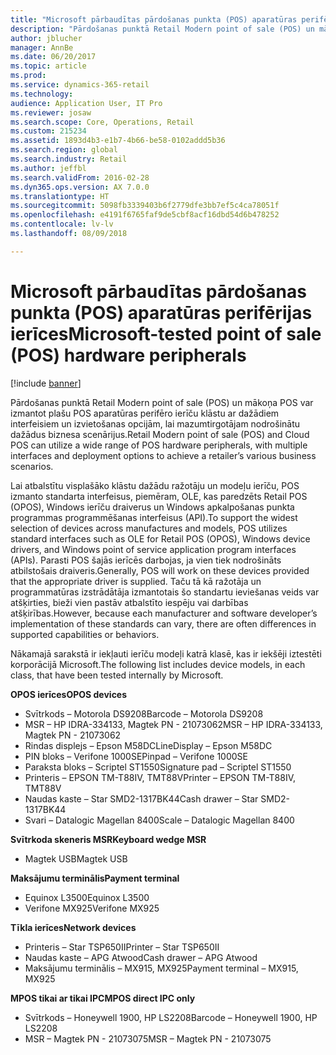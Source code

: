 ```yaml
---
title: "Microsoft pārbaudītas pārdošanas punkta (POS) aparatūras perifērijas ierīces"
description: "Pārdošanas punktā Retail Modern point of sale (POS) un mākoņa POS var izmantot plašu POS aparatūras perifēro ierīču klāstu ar dažādiem interfeisiem un izvietošanas opcijām, lai mazumtirgotājam nodrošinātu dažādus biznesa scenārijus."
author: jblucher
manager: AnnBe
ms.date: 06/20/2017
ms.topic: article
ms.prod: 
ms.service: dynamics-365-retail
ms.technology: 
audience: Application User, IT Pro
ms.reviewer: josaw
ms.search.scope: Core, Operations, Retail
ms.custom: 215234
ms.assetid: 1893d4b3-e1b7-4b66-be58-0102addd5b36
ms.search.region: global
ms.search.industry: Retail
ms.author: jeffbl
ms.search.validFrom: 2016-02-28
ms.dyn365.ops.version: AX 7.0.0
ms.translationtype: HT
ms.sourcegitcommit: 5098fb3339403b6f2779dfe3bb7ef5c4ca78051f
ms.openlocfilehash: e4191f6765faf9de5cbf8acf16dbd54d6b478252
ms.contentlocale: lv-lv
ms.lasthandoff: 08/09/2018

---
```


# <a name="microsoft-tested-point-of-sale-pos-hardware-peripherals"></a><span data-ttu-id="279a3-103">Microsoft pārbaudītas pārdošanas punkta (POS) aparatūras perifērijas ierīces</span><span class="sxs-lookup"><span data-stu-id="279a3-103">Microsoft-tested point of sale (POS) hardware peripherals</span></span>

[!include [banner](includes/banner.md)]

<span data-ttu-id="279a3-104">Pārdošanas punktā Retail Modern point of sale (POS) un mākoņa POS var izmantot plašu POS aparatūras perifēro ierīču klāstu ar dažādiem interfeisiem un izvietošanas opcijām, lai mazumtirgotājam nodrošinātu dažādus biznesa scenārijus.</span><span class="sxs-lookup"><span data-stu-id="279a3-104">Retail Modern point of sale (POS) and Cloud POS can utilize a wide range of POS hardware peripherals, with multiple interfaces and deployment options to achieve a retailer’s various business scenarios.</span></span> 

<span data-ttu-id="279a3-105">Lai atbalstītu visplašāko klāstu dažādu ražotāju un modeļu ierīču, POS izmanto standarta interfeisus, piemēram, OLE, kas paredzēts Retail POS (OPOS), Windows ierīču draiverus un Windows apkalpošanas punkta programmas programmēšanas interfeisus (API).</span><span class="sxs-lookup"><span data-stu-id="279a3-105">To support the widest selection of devices across manufactures and models, POS utilizes standard interfaces such as OLE for Retail POS (OPOS), Windows device drivers, and Windows point of service application program interfaces (APIs).</span></span> <span data-ttu-id="279a3-106">Parasti POS šajās ierīcēs darbojas, ja vien tiek nodrošināts atbilstošais draiveris.</span><span class="sxs-lookup"><span data-stu-id="279a3-106">Generally, POS will work on these devices provided that the appropriate driver is supplied.</span></span> <span data-ttu-id="279a3-107">Taču tā kā ražotāja un programmatūras izstrādātāja izmantotais šo standartu ieviešanas veids var atšķirties, bieži vien pastāv atbalstīto iespēju vai darbības atšķirības.</span><span class="sxs-lookup"><span data-stu-id="279a3-107">However, because each manufacturer and software developer’s implementation of these standards can vary, there are often differences in supported capabilities or behaviors.</span></span>

<span data-ttu-id="279a3-108">Nākamajā sarakstā ir iekļauti ierīču modeļi katrā klasē, kas ir iekšēji iztestēti korporācijā Microsoft.</span><span class="sxs-lookup"><span data-stu-id="279a3-108">The following list includes device models, in each class, that have been tested internally by Microsoft.</span></span>

<span data-ttu-id="279a3-109">**OPOS ierīces**</span><span class="sxs-lookup"><span data-stu-id="279a3-109">**OPOS devices**</span></span>

-   <span data-ttu-id="279a3-110">Svītrkods – Motorola DS9208</span><span class="sxs-lookup"><span data-stu-id="279a3-110">Barcode – Motorola DS9208</span></span>
-   <span data-ttu-id="279a3-111">MSR – HP IDRA-334133, Magtek PN - 21073062</span><span class="sxs-lookup"><span data-stu-id="279a3-111">MSR – HP IDRA-334133, Magtek PN - 21073062</span></span>
-   <span data-ttu-id="279a3-112">Rindas displejs – Epson M58DC</span><span class="sxs-lookup"><span data-stu-id="279a3-112">LineDisplay – Epson M58DC</span></span>
-   <span data-ttu-id="279a3-113">PIN bloks – Verifone 1000SE</span><span class="sxs-lookup"><span data-stu-id="279a3-113">Pinpad – Verifone 1000SE</span></span>
-   <span data-ttu-id="279a3-114">Paraksta bloks – Scriptel ST1550</span><span class="sxs-lookup"><span data-stu-id="279a3-114">Signature pad – Scriptel ST1550</span></span>
-   <span data-ttu-id="279a3-115">Printeris – EPSON TM-T88IV, TMT88V</span><span class="sxs-lookup"><span data-stu-id="279a3-115">Printer – EPSON TM-T88IV, TMT88V</span></span>
-   <span data-ttu-id="279a3-116">Naudas kaste – Star SMD2-1317BK44</span><span class="sxs-lookup"><span data-stu-id="279a3-116">Cash drawer – Star SMD2-1317BK44</span></span>
-   <span data-ttu-id="279a3-117">Svari – Datalogic Magellan 8400</span><span class="sxs-lookup"><span data-stu-id="279a3-117">Scale – Datalogic Magellan 8400</span></span>

<span data-ttu-id="279a3-118">**Svītrkoda skeneris MSR**</span><span class="sxs-lookup"><span data-stu-id="279a3-118">**Keyboard wedge MSR**</span></span>

-   <span data-ttu-id="279a3-119">Magtek USB</span><span class="sxs-lookup"><span data-stu-id="279a3-119">Magtek USB</span></span>

<span data-ttu-id="279a3-120">**Maksājumu terminālis**</span><span class="sxs-lookup"><span data-stu-id="279a3-120">**Payment terminal**</span></span>

-   <span data-ttu-id="279a3-121">Equinox L3500</span><span class="sxs-lookup"><span data-stu-id="279a3-121">Equinox L3500</span></span>
-   <span data-ttu-id="279a3-122">Verifone MX925</span><span class="sxs-lookup"><span data-stu-id="279a3-122">Verifone MX925</span></span>

<span data-ttu-id="279a3-123">**Tīkla ierīces**</span><span class="sxs-lookup"><span data-stu-id="279a3-123">**Network devices**</span></span>

-   <span data-ttu-id="279a3-124">Printeris – Star TSP650II</span><span class="sxs-lookup"><span data-stu-id="279a3-124">Printer – Star TSP650II</span></span>
-   <span data-ttu-id="279a3-125">Naudas kaste – APG Atwood</span><span class="sxs-lookup"><span data-stu-id="279a3-125">Cash drawer – APG Atwood</span></span>
-   <span data-ttu-id="279a3-126">Maksājumu terminālis – MX915, MX925</span><span class="sxs-lookup"><span data-stu-id="279a3-126">Payment terminal – MX915, MX925</span></span>

<span data-ttu-id="279a3-127">**MPOS tikai ar tikai IPC**</span><span class="sxs-lookup"><span data-stu-id="279a3-127">**MPOS direct IPC only**</span></span>

-   <span data-ttu-id="279a3-128">Svītrkods – Honeywell 1900, HP LS2208</span><span class="sxs-lookup"><span data-stu-id="279a3-128">Barcode – Honeywell 1900, HP LS2208</span></span>
-   <span data-ttu-id="279a3-129">MSR – Magtek PN - 21073075</span><span class="sxs-lookup"><span data-stu-id="279a3-129">MSR – Magtek PN - 21073075</span></span>





